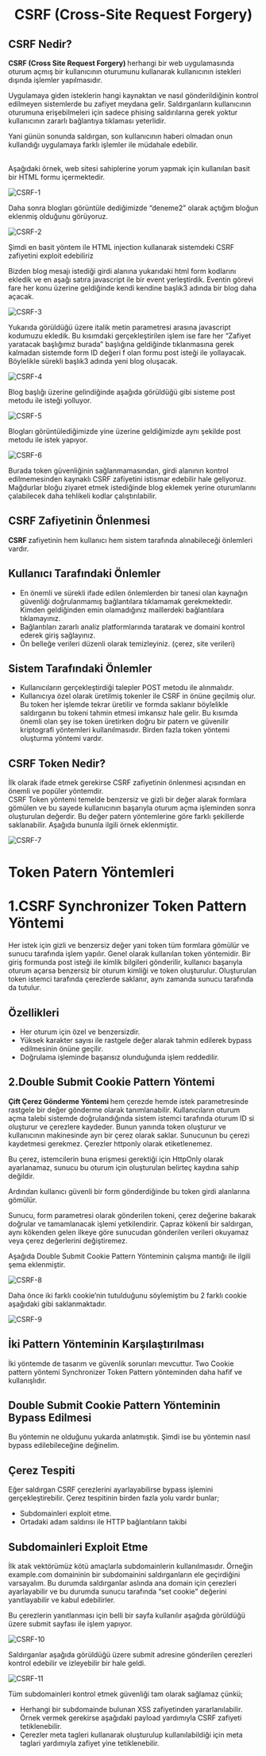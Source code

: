 <h1 align="center"> CSRF (Cross-Site Request Forgery) </h1>

<h2> CSRF Nedir? </h2>

<b> CSRF (Cross Site Request Forgery) </b> herhangi bir web uygulamasında oturum açmış bir kullanıcının oturumunu kullanarak kullanıcının istekleri dışında işlemler yapılmasıdır.

Uygulamaya giden isteklerin hangi kaynaktan ve nasıl gönderildiğinin kontrol edilmeyen sistemlerde bu zafiyet meydana gelir. Saldırganların kullanıcının oturumuna erişebilmeleri için sadece phising saldırılarına gerek yoktur kullanıcının zararlı bağlantıya tıklaması yeterlidir.

Yani günün sonunda saldırgan, son kullanıcının haberi olmadan onun kullandığı uygulamaya farklı işlemler ile müdahale edebilir.

<br>
Aşağıdaki örnek, web sitesi sahiplerine yorum yapmak için kullanılan basit bir HTML formu içermektedir.

![CSRF-1](https://github.com/oakkaya098/Cyber-Security/assets/152402130/d891f125-b9aa-4cc5-8096-fd9f1225c3d8)


Daha sonra blogları görüntüle dediğimizde “deneme2” olarak açtığım bloğun eklenmiş olduğunu görüyoruz.

![CSRF-2](https://github.com/oakkaya098/Cyber-Security/assets/152402130/f710d408-d782-43ba-944b-86f17d61ced7)


Şimdi en basit yöntem ile HTML injection kullanarak sistemdeki CSRF zafiyetini exploit edebiliriz

Bizden blog mesajı istediği girdi alanına yukarıdaki html form kodlarını ekledik ve en aşağı satıra javascript ile bir event yerleştirdik. Eventin görevi fare her konu üzerine geldiğinde kendi kendine başlık3 adında bir blog daha açacak.

![CSRF-3](https://github.com/oakkaya098/Cyber-Security/assets/152402130/ffb572cd-c1ff-4d70-ba71-07a1bcd13977)


Yukarıda görüldüğü üzere italik metin parametresi arasına javascript kodumuzu ekledik.
Bu kısımdaki gerçekleştirilen işlem ise fare her “Zafiyet yaratacak başlığımız burada”  başlığına geldiğinde tıklanmasına gerek kalmadan sistemde form ID değeri f olan formu post isteği ile yollayacak.
Böylelikle sürekli başlık3 adında yeni blog oluşacak.

![CSRF-4](https://github.com/oakkaya098/Cyber-Security/assets/152402130/73f4e4ce-bf72-427c-860b-98ed74e6075b)


Blog başlığı üzerine gelindiğinde aşağıda görüldüğü gibi sisteme post metodu ile isteği yolluyor.

![CSRF-5](https://github.com/oakkaya098/Cyber-Security/assets/152402130/7c3b774d-ad0b-4c25-8dcf-2ce92db27639)


Blogları görüntülediğimizde yine üzerine geldiğimizde aynı şekilde post metodu ile istek yapıyor.

![CSRF-6](https://github.com/oakkaya098/Cyber-Security/assets/152402130/323f5635-5771-413c-bbc6-b9a4d03cbfb2)


Burada token güvenliğinin sağlanmamasından, girdi alanının kontrol edilmemesinden kaynaklı CSRF zafiyetini istismar edebilir hale geliyoruz.  
Mağdurlar bloğu ziyaret etmek istediğinde blog eklemek yerine oturumlarını çalabilecek daha tehlikeli kodlar çalıştırılabilir.

<h2> CSRF Zafiyetinin Önlenmesi </h2>

<b> CSRF </b> zafiyetinin hem kullanıcı hem sistem tarafında alınabileceği önlemleri vardır.

<h2> Kullanıcı Tarafındaki Önlemler </h2>

<ul style="list-style-type=square">

  <li> En önemli ve sürekli ifade edilen önlemlerden bir tanesi olan kaynağın güvenliği doğrulanmamış bağlantılara tıklamamak gerekmektedir. 
    Kimden geldiğinden emin olamadığınız maillerdeki bağlantılara tıklamayınız. </li>

  <li> Bağlantıları zararlı analiz platformlarında taratarak ve domaini kontrol ederek giriş sağlayınız. </li>

  <li> Ön belleğe verileri düzenli olarak temizleyiniz. (çerez, site verileri) </li>
  
</ul>

<h2> Sistem Tarafındaki Önlemler </h2>

<ul>

  <li> Kullanıcıların gerçekleştirdiği talepler POST metodu ile alınmalıdır. </li>

  <li> Kullanıcıya özel olarak üretilmiş tokenler ile CSRF in önüne geçilmiş olur. 
    Bu token her işlemde tekrar üretilir ve formda saklanır böylelikle saldırganın bu tokeni tahmin etmesi imkansız hale gelir. 
    Bu kısımda önemli olan şey ise token üretirken doğru bir patern ve güvenilir kriptografi yöntemleri kullanılmasıdır. Birden fazla token yöntemi oluşturma yöntemi vardır. </li>
</ul>

<h2> CSRF Token Nedir? </h2>

İlk olarak ifade etmek gerekirse CSRF zafiyetinin önlenmesi açısından en önemli ve popüler yöntemdir.  
CSRF Token yöntemi temelde benzersiz ve gizli bir değer alarak formlara gömülen ve bu sayede kullanıcının başarıyla oturum açma işleminden sonra oluşturulan değerdir. 
Bu değer patern yöntemlerine göre farklı şekillerde saklanabilir. Aşağıda bununla ilgili örnek eklenmiştir.

![CSRF-7](https://github.com/oakkaya098/Cyber-Security/assets/152402130/ae5b836a-e18c-4ae2-81dc-c49ae57f393e)


<h1> Token Patern Yöntemleri <br> <br>
1.CSRF Synchronizer Token Pattern Yöntemi
</h1>

Her istek için gizli ve benzersiz değer yani token tüm formlara gömülür ve sunucu tarafında işlem yapılır. Genel olarak kullanılan token yöntemidir. 
Bir giriş formunda post isteği ile kimlik bilgileri gönderilir, kullanıcı başarıyla oturum açarsa benzersiz bir oturum kimliği ve token oluşturulur. 
Oluşturulan token istemci tarafında çerezlerde saklanır, aynı zamanda sunucu tarafında da tutulur.

<h2> Özellikleri </h2>

<ul>

  <li> Her oturum için özel ve benzersizdir. </li>

  <li> Yüksek karakter sayısı ile rastgele değer alarak tahmin edilerek bypass edilmesinin önüne geçilir. </li>

  <li> Doğrulama işleminde başarısız olunduğunda işlem reddedilir. </li>
  
</ul>

<h2> 2.Double Submit Cookie Pattern Yöntemi </h2>

<b> Çift Çerez Gönderme Yöntemi </b> hem çerezde hemde istek parametresinde rastgele bir değer gönderme olarak tanımlanabilir. 
Kullanıcıların oturum açma talebi sistemde doğrulandığında sistem istemci tarafında oturum ID si oluşturur ve çerezlere kaydeder. 
Bunun yanında token oluşturur ve kullanıcının makinesinde ayrı bir çerez olarak saklar. Sunucunun bu çerezi kaydetmesi gerekmez. Çerezler httponly olarak etiketlenemez.

Bu çerez, istemcilerin buna erişmesi gerektiği için HttpOnly olarak ayarlanamaz, sunucu bu oturum için oluşturulan belirteç kaydına sahip değildir.

Ardından kullanıcı güvenli bir form gönderdiğinde bu token girdi alanlarına gömülür.

Sunucu, form parametresi olarak gönderilen tokeni, çerez değerine bakarak doğrular ve tamamlanacak işlemi yetkilendirir. Çapraz kökenli bir saldırgan, aynı kökenden gelen ilkeye göre sunucudan gönderilen verileri okuyamaz veya çerez değerlerini değiştiremez.

Aşağıda Double Submit Cookie Pattern Yönteminin çalışma mantığı ile ilgili şema eklenmiştir.

![CSRF-8](https://github.com/oakkaya098/Cyber-Security/assets/152402130/ecff9331-f0b6-4e7a-b361-736e681f4cd7)


Daha önce iki farklı cookie’nin tutulduğunu söylemiştim bu 2 farklı cookie aşağıdaki gibi saklanmaktadır.

![CSRF-9](https://github.com/oakkaya098/Cyber-Security/assets/152402130/a5588469-f22e-4b2e-9d02-685846c521b0)


<h2> İki Pattern Yönteminin Karşılaştırılması </h2>

İki yöntemde de tasarım ve güvenlik sorunları mevcuttur. Two Cookie pattern yöntemi  Synchronizer Token Pattern  yönteminden daha hafif ve kullanışlıdır.

<h2> Double Submit Cookie Pattern Yönteminin Bypass Edilmesi </h2>

Bu yöntemin ne olduğunu yukarda anlatmıştık. Şimdi ise bu yöntemin nasıl bypass edilebileceğine değinelim.

<h2> Çerez Tespiti </h2>

Eğer saldırgan CSRF çerezlerini ayarlayabilirse bypass işlemini gerçekleştirebilir. Çerez tespitinin birden fazla yolu vardır bunlar;

<ul>

  <li> Subdomainleri exploit etme. </li>

  <li> Ortadaki adam saldırısı ile HTTP bağlantıların takibi </li>
  
</ul>

<h2> Subdomainleri Exploit Etme </h2>

İlk atak vektörümüz kötü amaçlarla subdomainlerin kullanılmasıdır. Örneğin example.com domaininin bir subdomainini saldırganların ele geçirdiğini varsayalım. Bu durumda saldırganlar aslında ana domain için çerezleri ayarlayabilir ve bu durumda sunucu tarafında “set cookie” değerini yanıtlayabilir ve kabul edebilirler.

Bu çerezlerin yanıtlanması için belli bir sayfa kullanılır aşağıda görüldüğü üzere submit sayfası ile işlem yapıyor.

![CSRF-10](https://github.com/oakkaya098/Cyber-Security/assets/152402130/e4f28564-7f4e-422a-ab69-f95129b15b89)


Saldırganlar aşağıda görüldüğü üzere submit adresine gönderilen çerezleri kontrol edebilir ve izleyebilir bir hale geldi.

![CSRF-11](https://github.com/oakkaya098/Cyber-Security/assets/152402130/9081f4ea-d965-4dfd-84c1-b859cc973df0)


Tüm subdomainleri kontrol etmek güvenliği tam olarak sağlamaz çünkü;

<ul>

  <li> Herhangi bir subdomainde bulunan XSS zafiyetinden yararlanılabilir. Örnek vermek gerekirse aşağıdaki payload yardımıyla CSRF zafiyeti tetiklenebilir. </li>

  <li> Çerezler meta tagleri kullanarak oluşturulup kullanılabildiği için meta taglari yardımıyla zafiyet yine tetiklenebilir. </li>
  
</ul>
